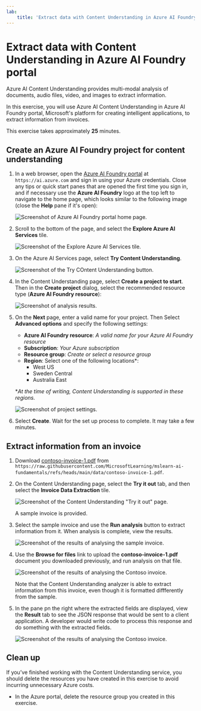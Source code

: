 ```yaml
---
lab:
    title: 'Extract data with Content Understanding in Azure AI Foundry portal​'
---
```


# Extract data with Content Understanding in Azure AI Foundry portal

Azure AI Content Understanding provides multi-modal analysis of documents, audio files, video, and images to extract information.

In this exercise, you will use Azure AI Content Understanding in Azure AI Foundry portal, Microsoft's platform for creating intelligent applications, to extract information from invoices. 

This exercise takes approximately **25** minutes.

## Create an Azure AI Foundry project for content understanding

1. In a web browser, open the [Azure AI Foundry portal](https://ai.azure.com) at `https://ai.azure.com` and sign in using your Azure credentials. Close any tips or quick start panes that are opened the first time you sign in, and if necessary use the **Azure AI Foundry** logo at the top left to navigate to the home page, which looks similar to the following image (close the **Help** pane if it's open):

    ![Screenshot of Azure AI Foundry portal home page.](./media/ai-foundry-portal.png)

1. Scroll to the bottom of the page, and select the **Explore Azure AI Services** tile.

    ![Screenshot of the Explore Azure AI Services tile.](./media/ai-services.png)

1. On the Azure AI Services page, select **Try Content Understanding**.

    ![Screenshot of the Try COntent Understanding button.](./media/try-content-understanding.png)

1. In the Content Understanding page, select **Create a project to start**. Then in the **Create project** dialog, select the recommended resource type (**Azure AI Foundry resource**):

    ![Screenshot of analysis results.](./media/resource-type.png)

1. On the **Next** page, enter a valid name for your project. Then Select **Advanced options** and specify the following settings:
    - **Azure AI Foundry resource**: *A valid name for your Azure AI Foundry resource*
    - **Subscription**: *Your Azure subscription*
    - **Resource group**: *Create or select a resource group*
    - **Region**: Select one of the following locations\*:
        * West US
        * Sweden Central
        * Australia East

    \**At the time of writing, Content Understanding is supported in these regions.*

    ![Screenshot of project settings.](./media/content-project-settings.png)

1. Select **Create**. Wait for the set up process to complete. It may take a few minutes.

## Extract information from an invoice

1. Download [contoso-invoice-1.pdf](https://raw.githubusercontent.com/MicrosoftLearning/mslearn-ai-fundamentals/refs/heads/main/data/contoso-invoice-1.pdf) from `https://raw.githubusercontent.com/MicrosoftLearning/mslearn-ai-fundamentals/refs/heads/main/data/contoso-invoice-1.pdf`. 

1. On the Content Understanding page, select the **Try it out** tab, and then select the **Invoice Data Extraction** tile.

    ![Screenshot of the Content Understanding "Try it out" page.](./media/content-understanding-invoice.png)

    A sample invoice is provided.

1. Select the sample invoice and use the **Run analysis** button to extract information from it. When analysis is complete, view the results.

    ![Screenshot of the results of analysing the sample invoice.](./media/sample-invoice-analysis.png)

1. Use the **Browse for files** link to upload the **contoso-invoice-1.pdf** document you downloaded previously, and run analysis on that file.

    ![Screenshot of the results of analysing the Contoso invoice.](./media/contoso-invoice-analysis.png)

    Note that the Content Understanding analyzer is able to extract information from this invoice, even though it is formatted diffferently from the sample.

1. In the pane pn the right where the extracted fields are displayed, view the **Result** tab to see the JSON response that would be sent to a client application. A developer would write code to process this response and do something with the extracted fields.

    ![Screenshot of the results of analysing the Contoso invoice.](./media/invoice-analysis-json.png)

## Clean up

If you’ve finished working with the Content Understanding service, you should delete the resources you have created in this exercise to avoid incurring unnecessary Azure costs.

- In the Azure portal, delete the resource group you created in this exercise.
